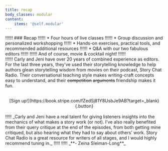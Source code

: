 ```yaml
---
title: recap
body_classes: modular
content:
    items: '@self.modular'
---
```


!!!!!! ### Recap
!!!!!! * Four hours of live classes
!!!!!! * Group discussion and personalized workshopping
!!!!!! * Hands-on exercises, practical tools, and recommended additional resources 
!!!!!! * Q&A with our two fabulous editors
!!!!!! 
!!!!!! And of course, movie & cocktail night!
!!!!!!  
!!!!!! Carly and Jeni have over 20 years of combined experience as editors. For the last three years, they’ve used their storytelling knowledge to help authors glean storytelling wisdom from movies on their podcast, Story Chat Radio. Their conversational teaching style makes writing-craft concepts easy to understand, and their ~~competition~~ ~~arguments~~ friendship makes it fun. 

 <br>
<center markdown="1">[Sign up!](https://book.stripe.com/fZedSj81Y8UsbJe9AB?target=_blank){.button}</center>
<br>
!!!!! _Carly and Jeni have a real talent for giving listeners insights into the mechanics of what makes a story work (or not). I’ve also really benefited from their query critique at the end of the episodes, from both getting mine critiqued, but also hearing what they had to say about others’ work. Story Chat Radio is a great resource for writers of all stages, and I would highly recommend tuning in._
!!!!! 
!!!!! _**- Zeina Sleiman-Long**_
 
